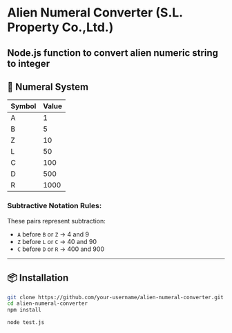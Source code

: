# Alien Numeral Converter (S.L. Property Co.,Ltd.)

Node.js function to convert alien numeric string to integer
---

## 🧠 Numeral System

| Symbol | Value |
|--------|-------|
| A      | 1     |
| B      | 5     |
| Z      | 10    |
| L      | 50    |
| C      | 100   |
| D      | 500   |
| R      | 1000  |

### Subtractive Notation Rules:
These pairs represent subtraction:

- `A` before `B` or `Z` → 4 and 9  
- `Z` before `L` or `C` → 40 and 90  
- `C` before `D` or `R` → 400 and 900

---

## 📦 Installation

```bash
git clone https://github.com/your-username/alien-numeral-converter.git
cd alien-numeral-converter
npm install

node test.js